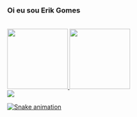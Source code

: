 ### Oi eu sou Erik Gomes  
<div style="display: inline_block"><br>
  <a href="https://github.com/Erik-Gomes">
  <img height="140px" src="https://github-readme-stats.vercel.app/api?username=Erik-Gomes&show_icons=true&theme=dark&include_all_commits=true&count_private=true"/>
  <img height="140px" src="https://github-readme-stats.vercel.app/api/top-langs/?username=Erik-Gomes&layout=compact&langs_count=16&theme=dark"/>
 
<div>
<div> 
  <img aling="center" src="https://img.shields.io/badge/Google_Cloud-4285F4?style=for-the-badge&logo=google-cloud&logoColor=white"

</div>

<div>
  
  ![Snake animation](https://github.com/Erik-Gomes/Erik-Gomes/blob/output/github-contribution-grid-snake.svg)  
  
</div>



